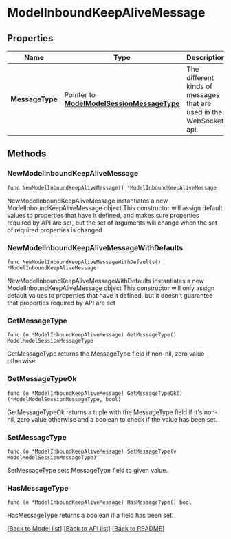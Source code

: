 # ModelInboundKeepAliveMessage

## Properties

Name | Type | Description | Notes
------------ | ------------- | ------------- | -------------
**MessageType** | Pointer to [**ModelModelSessionMessageType**](ModelSessionMessageType.md) | The different kinds of messages that are used in the WebSocket api. | [optional] [readonly] [default to MODELMODELSESSIONMESSAGETYPE_KEEP_ALIVE]

## Methods

### NewModelInboundKeepAliveMessage

`func NewModelInboundKeepAliveMessage() *ModelInboundKeepAliveMessage`

NewModelInboundKeepAliveMessage instantiates a new ModelInboundKeepAliveMessage object
This constructor will assign default values to properties that have it defined,
and makes sure properties required by API are set, but the set of arguments
will change when the set of required properties is changed

### NewModelInboundKeepAliveMessageWithDefaults

`func NewModelInboundKeepAliveMessageWithDefaults() *ModelInboundKeepAliveMessage`

NewModelInboundKeepAliveMessageWithDefaults instantiates a new ModelInboundKeepAliveMessage object
This constructor will only assign default values to properties that have it defined,
but it doesn't guarantee that properties required by API are set

### GetMessageType

`func (o *ModelInboundKeepAliveMessage) GetMessageType() ModelModelSessionMessageType`

GetMessageType returns the MessageType field if non-nil, zero value otherwise.

### GetMessageTypeOk

`func (o *ModelInboundKeepAliveMessage) GetMessageTypeOk() (*ModelModelSessionMessageType, bool)`

GetMessageTypeOk returns a tuple with the MessageType field if it's non-nil, zero value otherwise
and a boolean to check if the value has been set.

### SetMessageType

`func (o *ModelInboundKeepAliveMessage) SetMessageType(v ModelModelSessionMessageType)`

SetMessageType sets MessageType field to given value.

### HasMessageType

`func (o *ModelInboundKeepAliveMessage) HasMessageType() bool`

HasMessageType returns a boolean if a field has been set.


[[Back to Model list]](../README.md#documentation-for-models) [[Back to API list]](../README.md#documentation-for-api-endpoints) [[Back to README]](../README.md)


